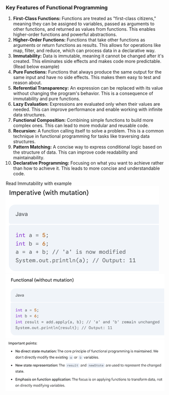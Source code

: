 <h3>Key Features of Functional Programming</h2>

<ol>
  <li><b>First-Class Functions:</b> Functions are treated as "first-class citizens," meaning they can be assigned to variables, passed as arguments to other functions, and returned as values from functions. This enables higher-order functions and powerful abstractions.</li>
  <li><b>Higher-Order Functions:</b> Functions that take other functions as arguments or return functions as results. This allows for operations like map, filter, and reduce, which can process data in a declarative way.</li>
  <li><b>Immutability:</b> Data is immutable, meaning it cannot be changed after it's created. This eliminates side effects and makes code more predictable.(Read below example)</li>
  <li><b>Pure Functions:</b> Functions that always produce the same output for the same input and have no side effects. This makes them easy to test and reason about.</li>
  <li><b>Referential Transparency:</b> An expression can be replaced with its value without changing the program's behavior. This is a consequence of immutability and pure functions.</li>
  <li><b>Lazy Evaluation:</b> Expressions are evaluated only when their values are needed. This can improve performance and enable working with infinite data structures.</li>
  <li><b>Functional Composition:</b> Combining simple functions to build more complex ones. This can lead to more modular and reusable code.</li>
  <li><b>Recursion:</b> A function calling itself to solve a problem. This is a common technique in functional programming for tasks like traversing data structures.</li>
  <li><b>Pattern Matching:</b> A concise way to express conditional logic based on the structure of data. This can improve code readability and maintainability.</li>
  <li><b>Declarative Programming:</b> Focusing on what you want to achieve rather than how to achieve it. This leads to more concise and understandable code.</li>
</ol>

Read Immutability with example
![img.png](img.png)
![img_1.png](img_1.png)
![img_2.png](img_2.png)